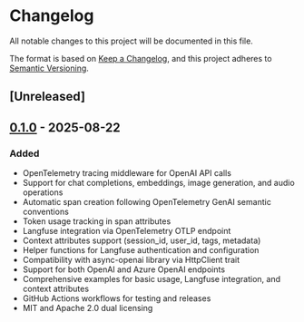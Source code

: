 # Changelog

All notable changes to this project will be documented in this file.

The format is based on [Keep a Changelog](https://keepachangelog.com/en/1.0.0/),
and this project adheres to [Semantic Versioning](https://semver.org/spec/v2.0.0.html).

## [Unreleased]

## [0.1.0](https://github.com/timvw/reqwest-openai-tracing/releases/tag/v0.1.0) - 2025-08-22

### Added

- OpenTelemetry tracing middleware for OpenAI API calls
- Support for chat completions, embeddings, image generation, and audio operations
- Automatic span creation following OpenTelemetry GenAI semantic conventions
- Token usage tracking in span attributes
- Langfuse integration via OpenTelemetry OTLP endpoint
- Context attributes support (session_id, user_id, tags, metadata)
- Helper functions for Langfuse authentication and configuration
- Compatibility with async-openai library via HttpClient trait
- Support for both OpenAI and Azure OpenAI endpoints
- Comprehensive examples for basic usage, Langfuse integration, and context attributes
- GitHub Actions workflows for testing and releases
- MIT and Apache 2.0 dual licensing
